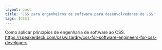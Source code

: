```yaml
---
layout: post
title: 'CSS para engenheiros de software para desenvolvedores de CSS'
tags: [CSS]
---
```


Como aplicar princípios de engenharia de software ao CSS.<br>
<https://speakerdeck.com/csswizardry/css-for-software-engineers-for-css-developers>
